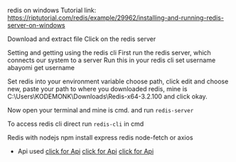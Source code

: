 redis on windows
Tutorial link: https://riptutorial.com/redis/example/29962/installing-and-running-redis-server-on-windows

Download and extract file
Click on the redis server


Setting and getting using the redis cli
First run the redis server, which connects our system to a server
Run this in your redis cli
set username abayomi
get username

Set redis into your environment variable
choose path, click edit and choose new, paste your path to where you downloaded redis, mine is C:\Users\KODEMONK\Downloads\Redis-x64-3.2.100 and click okay.

Now open your terminal and mine is cmd. and run `redis-server`

To access redis cli direct run `redis-cli` in cmd


Redis with nodejs
npm install express redis node-fetch or axios

- Api used
[click for Api](https://github.com/Hipo/university-domains-list)
[click for Api](http://universities.hipolabs.com/)
[click for Api](http://universities.hipolabs.com/search?country=india)